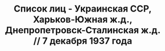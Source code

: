 ---
title: Список лиц - Украинская ССР, Харьков-Южная ж.д., Днепропетровск-Сталинская
  ж.д. // 7 декабря 1937 года
description: РГАСПИ, ф.17, т.5, оп.171, дело 413, лист 126
images:
- /disk/pictures/v05/17-171-413-126.jpg
- /disk/pictures/v05/17-171-413-127.jpg
- /disk/pictures/v05/17-171-413-128.jpg
- /disk/pictures/v05/17-171-413-129.jpg
- /disk/pictures/v05/17-171-413-130.jpg
- /disk/pictures/v05/17-171-413-131.jpg
---